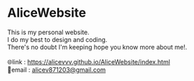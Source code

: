 # AliceWebsite
This is my personal website. <br>
I do my best to design and coding.<br>
There's no doubt I'm keeping 
hope you know more about me!. <br>
<br>
🌐link : https://alicevvv.github.io/AliceWebsite/index.html
<br> 📧email : alicev871203@gmail.com
